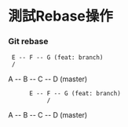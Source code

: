 # 測試Rebase操作
### Git rebase

     E -- F -- G (feat: branch) 
     /
A -- B -- C -- D (master)


          E -- F -- G (feat: branch) 
			   /
A -- B -- C -- D (master)
